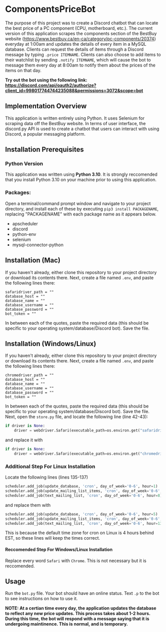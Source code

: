 # ComponentsPriceBot

The purpose of this project was to create a Discord chatbot that can locate the best price of a PC component (CPU, motherboard, etc.). The current version of this application scrapes the components section of the BestBuy website (https://www.bestbuy.ca/en-ca/category/pc-components/20374) everyday at 1:00am and updates the details of every item in a MySQL database. Clients can request the details of items through a Discord message by typing `.price ITEMNAME`. Clients can also choose to add items to their watchlist by sending `.notify ITEMNAME`, which will cause the bot to message them every day at 8:00am to notify them about the prices of the items on that day. 

**Try out the bot using the following link: https://discord.com/api/oauth2/authorize?client_id=998017744744235088&permissions=3072&scope=bot**

## Implementation Overview
This application is written entirely using Python. It uses Selenium for scraping data off the BestBuy website. In terms of user interface, the discord.py API is used to create a chatbot that users can interact with using Discord, a popular messaging platform. 

## Installation Prerequisites
### Python Version
This application was written using **Python 3.10**. It is strongly reccomended that you install Python 3.10 on your machine prior to using this application.

### Packages:
Open a terminal/command prompt window and navigate to your project directory, and install each of these by executing `pip3 install PACKAGENAME`, replacing "PACKAGENAME" with each package name as it appears below.
+ apscheduler
+ discord
+ python-env
+ selenium
+ mysql-connector-python


## Installation (Mac)
If you haven't already, either clone this repository to your project directory or download its contents there. Next, create a file named `.env`, and paste the following lines there:
```
safaridriver_path = ""
database_host = ""
database_name = ""
database_username = ""
database_password = ""
bot_token = ""
```
In between each of the quotes, paste the required data (this should be specific to your operating system/database/Discord bot). Save the file.

## Installation (Windows/Linux)
If you haven't already, either clone this repository to your project directory or download its contents there. Next, create a file named `.env`, and paste the following lines there:
```
chromedriver_path = ""
database_host = ""
database_name = ""
database_username = ""
database_password = ""
bot_token = ""
```
In between each of the quotes, paste the required data (this should be specific to your operating system/database/Discord bot). Save the file. Next, open the `store.py` file, and locate the following line (line 42-43):
```python
if driver is None: 
    driver = webdriver.Safari(executable_path=os.environ.get("safaridriver_path"))`
```
and replace it with
```python
if driver is None: 
    driver = webdriver.Safari(executable_path=os.environ.get("chromedriver_path"))`
```
    

### Additional Step For Linux Installation
Locate the following lines (lines 135-137)
```python
scheduler.add_job(update_database, 'cron', day_of_week='0-6', hour=1)
scheduler.add_job(update_mailing_list_items, 'cron', day_of_week='0-6', hour=2, minute=30)
scheduler.add_job(text_mailing_list, 'cron', day_of_week='0-6', hour=8)
```
and replace them with 
```python
scheduler.add_job(update_database, 'cron', day_of_week='0-6', hour=5)
scheduler.add_job(update_mailing_list_items, 'cron', day_of_week='0-6', hour=7, minute=30)
scheduler.add_job(text_mailing_list, 'cron', day_of_week='0-6', hour=13)
```
This is because the default time zone for cron on Linux is 4 hours behind EST, so these lines will keep the times correct.

#### Reccomended Step For Windows/Linux Installation
Replace every word `Safari` with `Chrome`. This is not necessary but it is reccomended.

## Usage
Run the `bot.py` file. Your bot should have an online status. Text `.p` to the bot to see instructions on how to use it. 

**NOTE: At a certian time every day, the application updates the database to reflect any new price updates. This process takes about 1-2 hours. During this time, the bot will respond with a message saying that it is undergoing maintinence. This is normal, and is temporary.**
